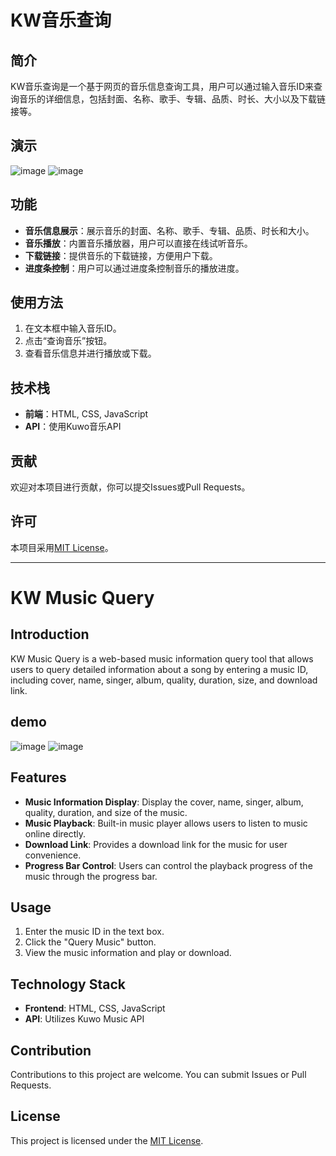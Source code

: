 # KW音乐查询

## 简介

KW音乐查询是一个基于网页的音乐信息查询工具，用户可以通过输入音乐ID来查询音乐的详细信息，包括封面、名称、歌手、专辑、品质、时长、大小以及下载链接等。

## 演示
![image](https://github.com/user-attachments/assets/fab64055-36a7-4e77-a05c-04abe8b935b1)
![image](https://github.com/user-attachments/assets/339361c7-9c87-4e25-b2ea-fa32a626b3b9)


## 功能

- **音乐信息展示**：展示音乐的封面、名称、歌手、专辑、品质、时长和大小。
- **音乐播放**：内置音乐播放器，用户可以直接在线试听音乐。
- **下载链接**：提供音乐的下载链接，方便用户下载。
- **进度条控制**：用户可以通过进度条控制音乐的播放进度。

## 使用方法

1. 在文本框中输入音乐ID。
2. 点击“查询音乐”按钮。
3. 查看音乐信息并进行播放或下载。

## 技术栈

- **前端**：HTML, CSS, JavaScript
- **API**：使用Kuwo音乐API

## 贡献

欢迎对本项目进行贡献，你可以提交Issues或Pull Requests。

## 许可

本项目采用[MIT License](LICENSE)。

---

# KW Music Query

## Introduction

KW Music Query is a web-based music information query tool that allows users to query detailed information about a song by entering a music ID, including cover, name, singer, album, quality, duration, size, and download link.

## demo
![image](https://github.com/user-attachments/assets/fab64055-36a7-4e77-a05c-04abe8b935b1)
![image](https://github.com/user-attachments/assets/339361c7-9c87-4e25-b2ea-fa32a626b3b9)

## Features

- **Music Information Display**: Display the cover, name, singer, album, quality, duration, and size of the music.
- **Music Playback**: Built-in music player allows users to listen to music online directly.
- **Download Link**: Provides a download link for the music for user convenience.
- **Progress Bar Control**: Users can control the playback progress of the music through the progress bar.

## Usage

1. Enter the music ID in the text box.
2. Click the "Query Music" button.
3. View the music information and play or download.

## Technology Stack

- **Frontend**: HTML, CSS, JavaScript
- **API**: Utilizes Kuwo Music API

## Contribution

Contributions to this project are welcome. You can submit Issues or Pull Requests.

## License

This project is licensed under the [MIT License](LICENSE).
